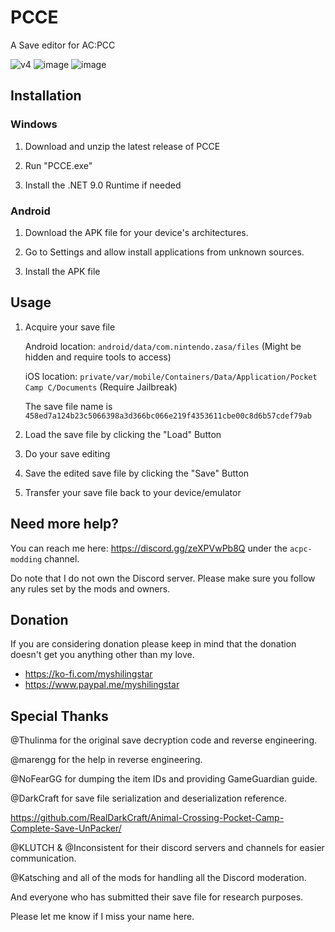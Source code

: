 # PCCE
A Save editor for AC:PCC

![v4](https://github.com/user-attachments/assets/525f5694-e308-45a8-9d8c-621611a78955)
![image](https://github.com/user-attachments/assets/242b12f7-4e67-407e-82f9-15290ff2929a)
![image](https://github.com/user-attachments/assets/5ecf78e7-43b0-47e5-9d6f-66b96f2bbb96)

## Installation
### Windows
   1. Download and unzip the latest release of PCCE

   2. Run "PCCE.exe"
    
   3. Install the .NET 9.0 Runtime if needed
      
### Android
   1. Download the APK file for your device's architectures.
      
   2. Go to Settings and allow install applications from unknown sources.

   3. Install the APK file
      
## Usage

   1. Acquire your save file

      Android location: `android/data/com.nintendo.zasa/files` (Might be hidden and require tools to access)
      
      iOS location: `private/var/mobile/Containers/Data/Application/Pocket Camp C/Documents` (Require Jailbreak)

      The save file name is `458ed7a124b23c5066398a3d366bc066e219f4353611cbe00c8d6b57cdef79ab`

   3. Load the save file by clicking the "Load" Button
      
   4. Do your save editing

   5. Save the edited save file by clicking the "Save" Button

   6. Transfer your save file back to your device/emulator

## Need more help?

You can reach me here: https://discord.gg/zeXPVwPb8Q under the `acpc-modding` channel.

Do note that I do not own the Discord server. Please make sure you follow any rules set by the mods and owners.

## Donation

If you are considering donation please keep in mind that the donation doesn't get you anything other than my love. 
* https://ko-fi.com/myshilingstar
* https://www.paypal.me/myshilingstar

## Special Thanks

@Thulinma for the original save decryption code and reverse engineering.

@marengg for the help in reverse engineering.

@NoFearGG for dumping the item IDs and providing GameGuardian guide.

@DarkCraft for save file serialization and deserialization reference.

https://github.com/RealDarkCraft/Animal-Crossing-Pocket-Camp-Complete-Save-UnPacker/

@KLUTCH & @Inconsistent for their discord servers and channels for easier communication.

@Katsching and all of the mods for handling all the Discord moderation.

And everyone who has submitted their save file for research purposes.

Please let me know if I miss your name here.
